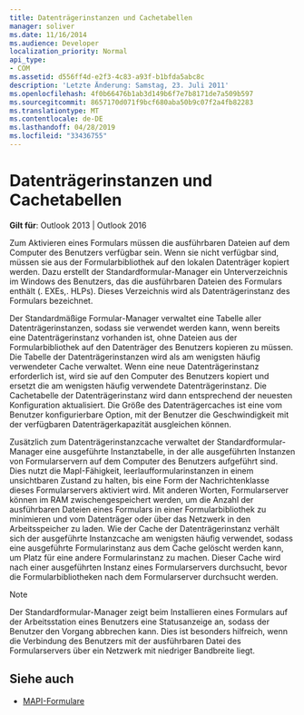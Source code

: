 ```yaml
---
title: Datenträgerinstanzen und Cachetabellen
manager: soliver
ms.date: 11/16/2014
ms.audience: Developer
localization_priority: Normal
api_type:
- COM
ms.assetid: d556ff4d-e2f3-4c83-a93f-b1bfda5abc8c
description: 'Letzte Änderung: Samstag, 23. Juli 2011'
ms.openlocfilehash: 4f0b66476b1ab3d149b6f7e7b8171de7a509b597
ms.sourcegitcommit: 8657170d071f9bcf680aba50b9c07f2a4fb82283
ms.translationtype: MT
ms.contentlocale: de-DE
ms.lasthandoff: 04/28/2019
ms.locfileid: "33436755"
---
```

# <a name="disk-instances-and-cache-tables"></a>Datenträgerinstanzen und Cachetabellen

**Gilt für**: Outlook 2013 | Outlook 2016 
  
Zum Aktivieren eines Formulars müssen die ausführbaren Dateien auf dem Computer des Benutzers verfügbar sein. Wenn sie nicht verfügbar sind, müssen sie aus der Formularbibliothek auf den lokalen Datenträger kopiert werden. Dazu erstellt der Standardformular-Manager ein Unterverzeichnis im Windows des Benutzers, das die ausführbaren Dateien des Formulars enthält (. EXEs,. HLPs). Dieses Verzeichnis wird als Datenträgerinstanz des Formulars bezeichnet.
  
Der Standardmäßige Formular-Manager verwaltet eine Tabelle aller Datenträgerinstanzen, sodass sie verwendet werden kann, wenn bereits eine Datenträgerinstanz vorhanden ist, ohne Dateien aus der Formularbibliothek auf den Datenträger des Benutzers kopieren zu müssen. Die Tabelle der Datenträgerinstanzen wird als am wenigsten häufig verwendeter Cache verwaltet. Wenn eine neue Datenträgerinstanz erforderlich ist, wird sie auf den Computer des Benutzers kopiert und ersetzt die am wenigsten häufig verwendete Datenträgerinstanz. Die Cachetabelle der Datenträgerinstanz wird dann entsprechend der neuesten Konfiguration aktualisiert. Die Größe des Datenträgercaches ist eine vom Benutzer konfigurierbare Option, mit der Benutzer die Geschwindigkeit mit der verfügbaren Datenträgerkapazität ausgleichen können.
  
Zusätzlich zum Datenträgerinstanzcache verwaltet der Standardformular-Manager eine ausgeführte Instanztabelle, in der alle ausgeführten Instanzen von Formularservern auf dem Computer des Benutzers aufgeführt sind. Dies nutzt die MapI-Fähigkeit, leerlaufformularinstanzen in einem unsichtbaren Zustand zu halten, bis eine Form der Nachrichtenklasse dieses Formularservers aktiviert wird. Mit anderen Worten, Formularserver können im RAM zwischengespeichert werden, um die Anzahl der ausführbaren Dateien eines Formulars in einer Formularbibliothek zu minimieren und vom Datenträger oder über das Netzwerk in den Arbeitsspeicher zu laden. Wie der Cache der Datenträgerinstanz verhält sich der ausgeführte Instanzcache am wenigsten häufig verwendet, sodass eine ausgeführte Formularinstanz aus dem Cache gelöscht werden kann, um Platz für eine andere Formularinstanz zu machen. Dieser Cache wird nach einer ausgeführten Instanz eines Formularservers durchsucht, bevor die Formularbibliotheken nach dem Formularserver durchsucht werden.
  
> [!NOTE]
> Der Standardformular-Manager zeigt beim Installieren eines Formulars auf der Arbeitsstation eines Benutzers eine Statusanzeige an, sodass der Benutzer den Vorgang abbrechen kann. Dies ist besonders hilfreich, wenn die Verbindung des Benutzers mit der ausführbaren Datei des Formularservers über ein Netzwerk mit niedriger Bandbreite liegt. 
  
## <a name="see-also"></a>Siehe auch

- [MAPI-Formulare](mapi-forms.md)

